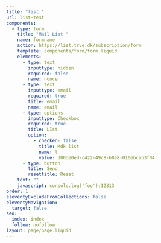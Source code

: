```yaml
---
title: "list "
url: list-test
components:
  - type: form
    title: "Mail List "
    name: formname
    action: https://list.trve.dk/subscription/form
    template: components/form/form.liquid
    elements:
      - type: text
        inputtype: hidden
        required: false
        name: nonce
      - type: text
        inputtype: email
        required: true
        title: email
        name: email
      - type: options
        inputtype: Checkbox
        required: true
        title: LIst
        option:
          - checked: false
            title: Mdk list
            name: l
            value: 300de0ed-c422-49c8-b8e8-010ebcab3f04
      - type: button
        title: Send
        resettitle: Reset
    text: ""
    javascript: console.log('foo');12313
order: 1
eleventyExcludeFromCollections: false
eleventyNavigation:
  target: false
seo:
  index: index
  follow: nofollow
layout: page/page.liquid
---
```

